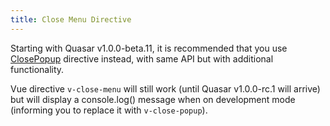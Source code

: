 ```yaml
---
title: Close Menu Directive
---
```


Starting with Quasar v1.0.0-beta.11, it is recommended that you use [ClosePopup](/vue-directives/close-popup) directive instead, with same API but with additional functionality.

Vue directive `v-close-menu` will still work (until Quasar v1.0.0-rc.1 will arrive) but will display a console.log() message when on development mode (informing you to replace it with `v-close-popup`).
